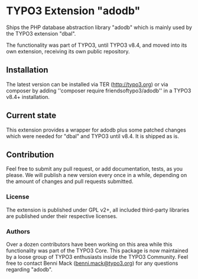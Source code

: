 # TYPO3 Extension "adodb"

Ships the PHP database abstraction library "adodb" which is mainly used by the TYPO3
extension "dbal".

The functionality was part of TYPO3, until TYPO3 v8.4, and moved into its own
extension, receiving its own public repository.

## Installation
The latest version can be installed via TER (http://typo3.org) or via composer
by adding ''composer require friendsoftypo3/adodb'' in a TYPO3 v8.4+ installation.

## Current state
This extension provides a wrapper for adodb plus some patched changes which were
needed for "dbal" and TYPO3 until v8.4. It is shipped as is.

## Contribution
Feel free to submit any pull request, or add documentation, tests, as you please.
We will publish a new version every once in a while, depending on the amount of changes
and pull requests submitted.

### License
The extension is published under GPL v2+, all included third-party libraries are
published under their respective licenses.

### Authors
Over a dozen contributors have been working on this area while this functionality was part of
the TYPO3 Core. This package is now maintained by a loose group of TYPO3 enthusiasts inside
the TYPO3 Community. Feel free to contact Benni Mack (benni.mack@typo3.org) for any questions
regarding "adodb".
